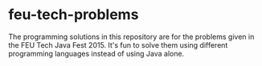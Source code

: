 # feu-tech-problems
The programming solutions in this repository are for the problems given in the FEU Tech Java Fest 2015.
It's fun to solve them using different programming languages instead of using Java alone.
